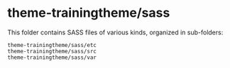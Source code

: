 # theme-trainingtheme/sass

This folder contains SASS files of various kinds, organized in sub-folders:

    theme-trainingtheme/sass/etc
    theme-trainingtheme/sass/src
    theme-trainingtheme/sass/var
